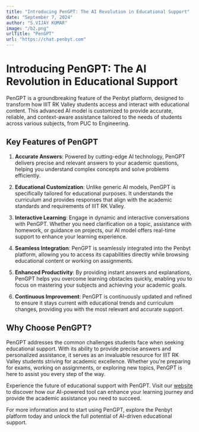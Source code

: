 ```yaml
---
title: "Introducing PenGPT: The AI Revolution in Educational Support"
date: "September 7, 2024"
author: "S.VIJAY KUMAR"
image: "/b2.png"
urlTitle: "PenGPT"
url: "https://chat.penbyt.com"
---
```


# Introducing PenGPT: The AI Revolution in Educational Support

PenGPT is a groundbreaking feature of the Penbyt platform, designed to transform how IIIT RK Valley students access and interact with educational content. This advanced AI model is customized to provide accurate, reliable, and context-aware assistance tailored to the needs of students across various subjects, from PUC to Engineering.

## Key Features of PenGPT

1. **Accurate Answers**: Powered by cutting-edge AI technology, PenGPT delivers precise and relevant answers to your academic questions, helping you understand complex concepts and solve problems efficiently.

2. **Educational Customization**: Unlike generic AI models, PenGPT is specifically tailored for educational purposes. It understands the curriculum and provides responses that align with the academic standards and requirements of IIIT RK Valley.

3. **Interactive Learning**: Engage in dynamic and interactive conversations with PenGPT. Whether you need clarification on a topic, assistance with homework, or guidance on projects, our AI model offers real-time support to enhance your learning experience.

4. **Seamless Integration**: PenGPT is seamlessly integrated into the Penbyt platform, allowing you to access its capabilities directly while browsing educational content or working on assignments.

5. **Enhanced Productivity**: By providing instant answers and explanations, PenGPT helps you overcome learning obstacles quickly, enabling you to focus on mastering your subjects and achieving your academic goals.

6. **Continuous Improvement**: PenGPT is continuously updated and refined to ensure it stays current with educational trends and curriculum changes, providing you with the most relevant and accurate support.

## Why Choose PenGPT?

PenGPT addresses the common challenges students face when seeking educational support. With its ability to provide precise answers and personalized assistance, it serves as an invaluable resource for IIIT RK Valley students striving for academic excellence. Whether you're preparing for exams, working on assignments, or exploring new topics, PenGPT is here to assist you every step of the way.

Experience the future of educational support with PenGPT. Visit our [website](https://penbyt.com) to discover how our AI-powered tool can enhance your learning journey and provide the academic assistance you need to succeed.

For more information and to start using PenGPT, explore the Penbyt platform today and unlock the full potential of AI-driven educational support.
